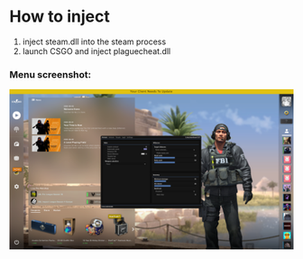 # How to inject
1) inject steam.dll into the steam process
2) launch CSGO and inject plaguecheat.dll
### Menu screenshot:
![image](https://github.com/JannesBonk/CSGO-Cheats/blob/main/Plaguecheat%20V5/menu%20screenshot.png)
